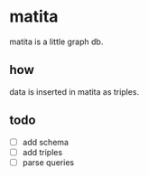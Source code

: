 # matita

matita is a little graph db.

## how

data is inserted in matita as triples.

## todo

- [ ] add schema
- [ ] add triples
- [ ] parse queries